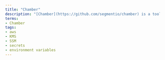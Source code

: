 ```yaml
---
title: "Chamber"
description: "[Chamber](https://github.com/segmentio/chamber) is a tool by Segment IO for managing secrets with AWS SSM+KMS and exposing them as environment variables."
terms:
- Chamber
tags:
- aws
- KMS
- SSM
- secrets
- environment variables
---
```

